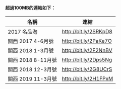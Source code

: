 #### 超過100MB的連結如下：

名稱                | 連結
-------------------|------------------------
2017 名品淘         | http://bit.ly/2SRKpD8
關西 2017 4-6月號   | http://bit.ly/2PaKe7O
關西 2018 1-3月號   | http://bit.ly/2F2NnBV
關西 2018 8-11月號  | http://bit.ly/2Dps5Ng
關西 2018 12-3月號  | http://bit.ly/2G8UCrS
關西 2019 11-3月號  | http://bit.ly/2H1FPxM
